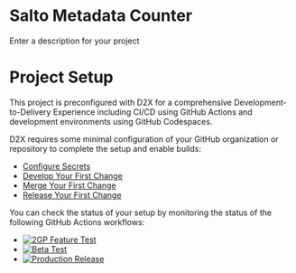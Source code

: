 # Salto Metadata Counter
Enter a description for your project

# Project Setup
This project is preconfigured with D2X for a comprehensive Development-to-Delivery Experience including CI/CD using GitHub Actions and development environments using GitHub Codespaces.

D2X requires some minimal configuration of your GitHub organization or repository to complete the setup and enable builds:
* [Configure Secrets](https://d2x.readthedocs.io/en/latest/tutorial/#secrets)
* [Develop Your First Change](https://d2x.readthedocs.io/en/latest/tutorial/#develop)
* [Merge Your First Change](https://d2x.readthedocs.io/en/latest/tutorial/#merge)
* [Release Your First Change](https://d2x.readthedocs.io/en/latest/tutorial/#release)

You can check the status of your setup by monitoring the status of the following GitHub Actions workflows:
* [![2GP Feature Test](https://github.com/pgonzaleznetwork/Salto-Metadata-Counter/actions/workflows/feature.yml/badge.svg)](https://github.com/pgonzaleznetwork/Salto-Metadata-Counter/actions/workflows/feature.yml)
* [![Beta Test](https://github.com/pgonzaleznetwork/Salto-Metadata-Counter/actions/workflows/beta.yml/badge.svg)](https://github.com/pgonzaleznetwork/Salto-Metadata-Counter/actions/workflows/beta.yml)
* [![Production Release](https://github.com/pgonzaleznetwork/Salto-Metadata-Counter/actions/workflows/release.yml/badge.svg)](https://github.com/pgonzaleznetwork/Salto-Metadata-Counter/actions/workflows/release.yml)
